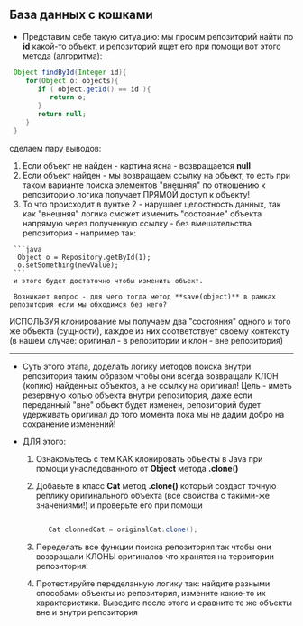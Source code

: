 ## База данных с кошками

* Представим себе такую ситуацию: мы просим репозиторий найти по **id** какой-то объект, и репозиторий ищет его при помощи вот этого метода (алгоритма):
 
 ```java
  Object findById(Integer id){
     for(Object o: objects){
        if ( object.getId() == id ){
           return o;
        } 
        return null;
     }
  }

 ``` 
 сделаем пару выводов:
   1. Если объект не найден - картина ясна - возвращается **null**
   2. Если объект найден - мы возвращаем ссылку на объект, то есть при таком варианте поиска элементов "внешняя" по отношению к репозиторию логика получает ПРЯМОЙ доступ к объекту!
   3. То что происходит в пунтке 2 - нарушает целостность данных, так как "внешняя" логика сможет изменить "состояние" объекта напрямую через полученную ссылку - без вмешательства репозитория - например так:

     ```java
      Object o = Repository.getById(1);
      o.setSomething(newValue);
     ``` 
     и этого будет достаточно чтобы изменить объект. 
     
     Возникает вопрос - для чего тогда метод **save(object)** в рамках репозитория если мы обходимся без него?

ИСПОЛЬЗУЯ клонирование мы получаем два "состояния" одного и того же объекта (сущности), каждое из них соответствует своему контексту (в нашем случае: оригинал - в репозитории и клон - вне репозитория)

---

* Суть этого этапа, доделать логику методов поиска внутри репозитория таким образом чтобы они всегда возвращали КЛОН (копию) найденных объектов, а не ссылку на оригинал! Цель - иметь резервную копью объекта внутри репозитория, даже если переданный "вне" объект будет изменен, репозиторий будет удерживать оригинал до того момента пока мы не дадим добро на сохранение изменений!

* ДЛЯ этого:
  1. Ознакомьтесь с тем КАК клонировать объекты в Java при помощи унаследованного от **Object** метода **.clone()**   
  2. Добавьте в класс **Cat** метод **.clone()** который создаст точную реплику оригинального объекта (все свойства с такими-же значениями!) и проверьте его при помощи

     ```java

        Cat clonnedCat = originalCat.clone();

     ```
  3. Переделать все функции поиска репозитория так чтобы они возвращали КЛОНЫ оригиналов что хранятся на территории репозитория!
  4. Протестируйте переделанную логику так: найдите разными способами объекты из репозитория, измените какие-то их характеристики. Выведите после этого и сравните те же объекты вне и внутри репозитория